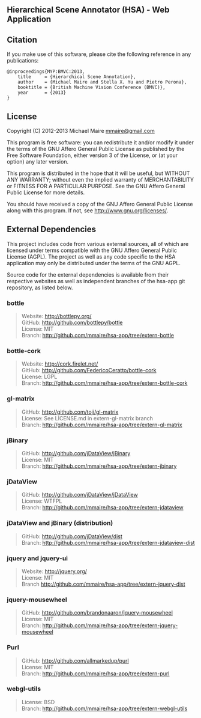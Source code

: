 Hierarchical Scene Annotator (HSA) - Web Application
----------------------------------------------------

Citation
--------

If you make use of this software, please cite the following reference in any
publications:

    @inproceedings{MYP:BMVC:2013,    
        title     = {Hierarchical Scene Annotation},  
        author    = {Michael Maire and Stella X. Yu and Pietro Perona},  
        booktitle = {British Machine Vision Conference (BMVC)},  
        year      = {2013}  
    }

License
-------

Copyright (C) 2012-2013 Michael Maire <mmaire@gmail.com>

This program is free software: you can redistribute it and/or modify
it under the terms of the GNU Affero General Public License as published by
the Free Software Foundation, either version 3 of the License, or
(at your option) any later version.

This program is distributed in the hope that it will be useful,
but WITHOUT ANY WARRANTY; without even the implied warranty of
MERCHANTABILITY or FITNESS FOR A PARTICULAR PURPOSE.  See the
GNU Affero General Public License for more details.

You should have received a copy of the GNU Affero General Public License
along with this program.  If not, see <http://www.gnu.org/licenses/>.

External Dependencies
---------------------

This project includes code from various external sources, all of which are
licensed under terms compatible with the GNU Affero General Public License
(AGPL).  The project as well as any code specific to the HSA application may
only be distributed under the terms of the GNU AGPL.

Source code for the external dependencies is available from their respective
websites as well as independent branches of the hsa-app git repository, as
listed below.

### bottle ###
> Website: http://bottlepy.org/  
> GitHub: http://github.com/bottlepy/bottle  
> License: MIT  
> Branch: http://github.com/mmaire/hsa-app/tree/extern-bottle  

### bottle-cork ###
> Website: http://cork.firelet.net/  
> GitHub: http://github.com/FedericoCeratto/bottle-cork  
> License: LGPL  
> Branch: http://github.com/mmaire/hsa-app/tree/extern-bottle-cork  

### gl-matrix ###
> GitHub: http://github.com/toji/gl-matrix  
> License: See LICENSE.md in extern-gl-matrix branch  
> Branch: http://github.com/mmaire/hsa-app/tree/extern-gl-matrix  

### jBinary ###
> GitHub: http://github.com/jDataView/jBinary  
> License: MIT  
> Branch: http://github.com/mmaire/hsa-app/tree/extern-jbinary  

### jDataView ###
> GitHub: http://github.com/jDataView/jDataView  
> License: WTFPL  
> Branch: http://github.com/mmaire/hsa-app/tree/extern-jdataview  

### jDataView and jBinary (distribution) ###
> GitHub: http://github.com/jDataView/dist  
> Branch: http://github.com/mmaire/hsa-app/tree/extern-jdataview-dist  

### jquery and jquery-ui ###
> Website: http://jquery.org/  
> License: MIT  
> Branch http://github.com/mmaire/hsa-app/tree/extern-jquery-dist  

### jquery-mousewheel ###
> GitHub: http://github.com/brandonaaron/jquery-mousewheel  
> License: MIT  
> Branch: http://github.com/mmaire/hsa-app/tree/extern-jquery-mousewheel  

### Purl ###
> GitHub: http://github.com/allmarkedup/purl  
> License: MIT  
> Branch: http://github.com/mmaire/hsa-app/tree/extern-purl  

### webgl-utils ###
> License: BSD  
> Branch: http://github.com/mmaire/hsa-app/tree/extern-webgl-utils  
